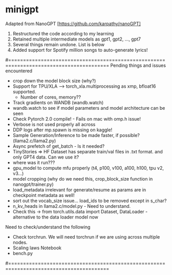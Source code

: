 # minigpt

Adapted from NanoGPT [https://github.com/karpathy/nanoGPT]

1. Restructured the code according to my learning
2. Retained multiple intermediate models as gpt1, gpt2, ..., gpt7
3. Several things remain undone. List is below
4. Added support for Spotify million songs to auto-generate lyrics!

#========================================================================================
Pending things and issues encountered

- crop down the model block size (why?)
- Support for TPU/XLA --> torch_xla.multiprocessing as xmp, bfloat16 supported.
  - Number of cores, memory??
- Track gradients on WANDB (wandb.watch)
- wandb.watch to see if model parameters and model architecture can be seen
- Check Pytorch 2.0 compile! - Fails on mac with omp.h issue!
- Verbose is not used properly all across
- DDP logs after mp.spawn is missing on kaggle!
- Sample Generation/Inference to be made faster, if possible? (llama2.c/llama2.py)
- Async prefetch of get_batch - Is it needed?
- TinyStories => HF Dataset has separate train/val files in .txt format. and only GPT4 data. Can we use it?
- where was it run???
- gpu_model to compute mfu properly (t4, p100, v100, a100, h100, tpu v2, v3...)
- model cropping (why do we need this, crop_block_size function in nanogpt/trainer.py)
- load_metadata irrelevant for generate/resume as params are in checkpoint metadata as well!
- sort out the vocab_size issue... load_ids to be removed except in s_char?
- n_kv_heads in llama2.c/model.py - Need to understand.
- Check this -> from torch.utils.data import Dataset, DataLoader - alternative to the data loader model now

Need to check/understand the following

- Check torchrun. We will need torchrun if we are using across multiple nodes.
- Scaling laws Notebook
- bench.py

#========================================================================================
